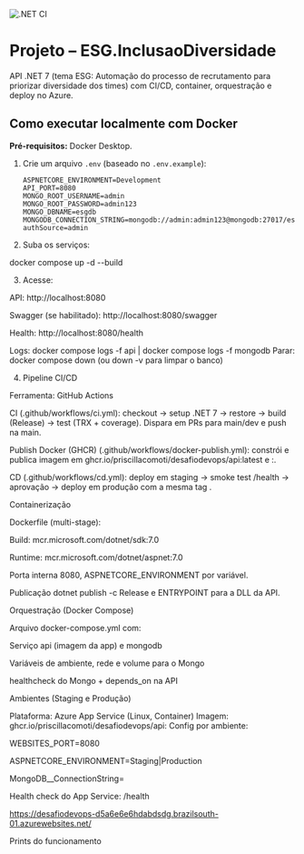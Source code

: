 ![.NET CI](https://github.com/PriscillaComoti/DesafioDevOps/actions/workflows/ci.yml/badge.svg)

# Projeto – ESG.InclusaoDiversidade
API .NET 7 (tema ESG: Automação do processo de recrutamento para priorizar diversidade dos times) com CI/CD, container, orquestração e deploy no Azure.

## Como executar localmente com Docker
**Pré-requisitos:** Docker Desktop.

1. Crie um arquivo `.env` (baseado no `.env.example`):
   ```env
   ASPNETCORE_ENVIRONMENT=Development
   API_PORT=8080
   MONGO_ROOT_USERNAME=admin
   MONGO_ROOT_PASSWORD=admin123
   MONGO_DBNAME=esgdb
   MONGODB_CONNECTION_STRING=mongodb://admin:admin123@mongodb:27017/esgdb?authSource=admin

2. Suba os serviços:

docker compose up -d --build

3. Acesse:

API: http://localhost:8080

Swagger (se habilitado): http://localhost:8080/swagger

Health: http://localhost:8080/health

Logs: docker compose logs -f api | docker compose logs -f mongodb
Parar: docker compose down (ou down -v para limpar o banco)


4. Pipeline CI/CD

Ferramenta: GitHub Actions

CI (.github/workflows/ci.yml): checkout → setup .NET 7 → restore → build (Release) → test (TRX + coverage).
Dispara em PRs para main/dev e push na main.

Publish Docker (GHCR) (.github/workflows/docker-publish.yml): constrói e publica imagem em
ghcr.io/priscillacomoti/desafiodevops/api:latest e :<SHA>.

CD (.github/workflows/cd.yml): deploy em staging → smoke test /health → aprovação → deploy em produção com a mesma tag <SHA>.


Containerização

Dockerfile (multi-stage):

Build: mcr.microsoft.com/dotnet/sdk:7.0

Runtime: mcr.microsoft.com/dotnet/aspnet:7.0

Porta interna 8080, ASPNETCORE_ENVIRONMENT por variável.

Publicação dotnet publish -c Release e ENTRYPOINT para a DLL da API.




Orquestração (Docker Compose)

Arquivo docker-compose.yml com:

Serviço api (imagem da app) e mongodb

Variáveis de ambiente, rede e volume para o Mongo

healthcheck do Mongo + depends_on na API





Ambientes (Staging e Produção)

Plataforma: Azure App Service (Linux, Container)
Imagem: ghcr.io/priscillacomoti/desafiodevops/api:<TAG>
Config por ambiente:

WEBSITES_PORT=8080

ASPNETCORE_ENVIRONMENT=Staging|Production

MongoDB__ConnectionString=<preencher>

Health check do App Service: /health

https://desafiodevops-d5a6e6e6hdabdsdg.brazilsouth-01.azurewebsites.net/



Prints do funcionamento




